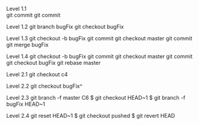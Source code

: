 Level 1.1  
git commit
git commit

Level 1.2
 git branch bugFix
git checkout bugFix

Level 1.3
git checkout -b bugFix
git commit
git checkout master
git commit
git merge bugFix

Level 1.4
git checkout -b bugFix
git commit
git checkout master
git commit
git checkout bugFix
git rebase master

Level 2.1
git checkout c4

Level 2.2
git checkout bugFix^

Level 2.3
git branch -f master C6
$ git checkout HEAD~1
$ git branch -f bugFix HEAD~1

Level 2.4 
git reset HEAD~1
$ git checkout pushed
$ git revert HEAD
